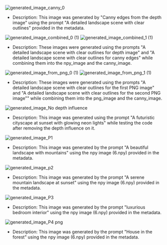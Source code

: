 ![generated_image_canny_0](https://github.com/user-attachments/assets/d8ffbaaf-d892-4f62-a8f2-24a8b6b98e3e)
- Description: This image was generated by "Canny edges from the depth image" using the prompt "A detailed landscape scene with clear outlines" provided in the metadata.



![generated_image_combined_0 (1)](https://github.com/user-attachments/assets/89acaed2-0d67-4fe1-b1ae-59711ff21efe)
![generated_image_combined_1 (1)](https://github.com/user-attachments/assets/2a6fd885-f0c4-4034-91ba-287d0f152073)
- Description: These images were generated using the prompts "A detailed landscape scene with clear outlines for depth image" and "A detailed landscape scene with clear outlines for canny edges" while combining them into the npy_image and the canny_image.



![generated_image_from_png_0 (1)](https://github.com/user-attachments/assets/1558cded-8493-4238-991d-50f097776214)
![generated_image_from_png_1 (1)](https://github.com/user-attachments/assets/44ced2eb-9437-4d6e-928a-5ae50c41dfa8)
- Description: These images were generated using the prompts "A detailed landscape scene with clear outlines for the first PNG image" and "A detailed landscape scene with clear outlines for the second PNG image"" while combining them into the png_image and the canny_image.


![generated_image_No depth influence](https://github.com/user-attachments/assets/0575bb8e-9393-4da6-a4c7-a846c0d6a72c)
- Description: This image was generated using the prompt "A futuristic cityscape at sunset with glowing neon lights" while testing the code after removing the depth influence on it.


![generated_image_P1](https://github.com/user-attachments/assets/0b45528e-63c6-4d82-a2ca-b0389de49b2d)
- Description: This image was generated by the prompt "A beautiful landscape with mountains" using the npy image (6.npy) provided in the metadata.



![generated_image_p2](https://github.com/user-attachments/assets/4a81e035-f275-496b-81a5-557f3ce234da)
- Description: This image was generated by the prompt "A serene mountain landscape at sunset" using the npy image (6.npy) provided in the metadata.


![generated_image_P3](https://github.com/user-attachments/assets/869a7195-cc24-4f6a-94b0-6ed2eb58a27d)
- Description: This image was generated by the prompt "luxurious bedroom interior" using the npy image (6.npy) provided in the metadata.


![generated_image_P4 png](https://github.com/user-attachments/assets/cafd1394-aa5a-4ad5-b446-f066bb405a96)
- Description: This image was generated by the prompt "House in the forest" using the npy image (6.npy) provided in the metadata.
